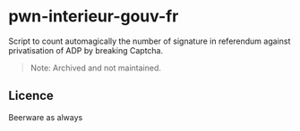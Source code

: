 # pwn-interieur-gouv-fr

Script to count automagically the number of signature in referendum against privatisation of ADP by breaking Captcha. 
> Note: Archived and not maintained. 

## Licence
Beerware as always
